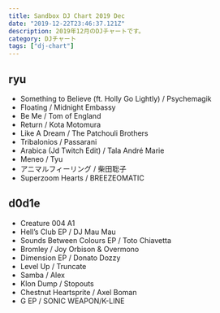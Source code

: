 ```yaml
---
title: Sandbox DJ Chart 2019 Dec
date: "2019-12-22T23:46:37.121Z"
description: 2019年12月のDJチャートです。
category: DJチャート
tags: ["dj-chart"]
---
```


## ryu

- Something to Believe (ft. Holly Go Lightly) / Psychemagik
- Floating / Midnight Embassy
- Be Me / Tom of England
- Return / Kota Motomura
- Like A Dream / The Patchouli Brothers
- Tribalonios / Passarani
- Arabica (Jd Twitch Edit) / Tala André Marie
- Meneo / Tyu
- アニマルフィーリング / 柴田聡子
- Superzoom Hearts / BREEZEOMATIC

## d0d1e

- Creature 004 A1
- Hell’s Club EP / DJ Mau Mau
- Sounds Between Colours EP / Toto Chiavetta
- Bromley / Joy Orbison & Overmono
- Dimension EP / Donato Dozzy
- Level Up / Truncate
- Samba / Alex
- Klon Dump / Stopouts
- Chestnut Heartsprite / Axel Boman
- G EP / SONIC WEAPON/K-LINE